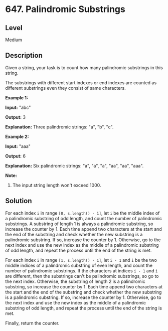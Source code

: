 # 647. Palindromic Substrings
## Level
Medium

## Description
Given a string, your task is to count how many palindromic substrings in this string.

The substrings with different start indexes or end indexes are counted as different substrings even they consist of same characters.

**Example 1:**

**Input:** "abc"

**Output:** 3

**Explanation:** Three palindromic strings: "a", "b", "c".

**Example 2:**

**Input:** "aaa"

**Output:** 6

**Explanation:** Six palindromic strings: "a", "a", "a", "aa", "aa", "aaa".

**Note:**

1. The input string length won't exceed 1000.

## Solution
For each index `i` in range `[0, s.length() - 1]`, let `i` be the middle index of a palindromic substring of odd length, and count the number of palindromic substrings. A substring of length 1 is always a palindromic substring, so increase the counter by 1. Each time append two characters at the start and the end of the substring and check whether the new substring is a palindromic substring. If so, increase the counter by 1. Otherwise, go to the next index and use the new index as the middle of a palindromic substring of odd length, and repeat the process until the end of the string is met.

For each index `i` in range `[1, s.length() - 1]`, let `i - 1` and `i` be the two middle indices of a palindromic substring of even length, and count the number of palindromic substrings. If the characters at indices `i - 1` and `i` are different, then the substrings can't be palindromic substrings, so go to the next index. Otherwise, the substring of length 2 is a palindromic substring, so increase the counter by 1. Each time append two characters at the start and the end of the substring and check whether the new substring is a palindromic substring. If so, increase the counter by 1. Otherwise, go to the next index and use the new index as the middle of a palindromic substring of odd length, and repeat the process until the end of the string is met.

Finally, return the counter.
